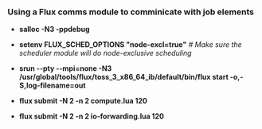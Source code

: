 ### Using a Flux comms module to comminicate with job elements

- **salloc -N3 -ppdebug** 

- **setenv FLUX_SCHED_OPTIONS "node-excl=true"** *# Make sure the scheduler module will do node-exclusive scheduling*

- **srun --pty --mpi=none -N3 /usr/global/tools/flux/toss_3_x86_64_ib/default/bin/flux start -o,-S,log-filename=out**

- **flux submit -N 2 -n 2 compute.lua 120**

- **flux submit -N 2 -n 2 io-forwarding.lua 120**

